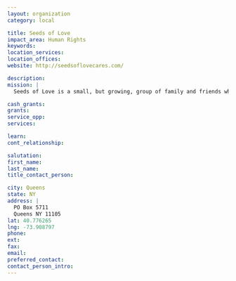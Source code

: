 ```yaml
---
layout: organization
category: local

title: Seeds of Love
impact_area: Human Rights
keywords: 
location_services: 
location_offices: 
website: http://seedsoflovecares.com/

description: 
mission: |
  Seeds of Love is a small, but growing, group of family and friends who volunteer their time to make the world a better place.  Since sprouting in June 2007, Seeds of Love has not stopped planting seeds! They have been collecting donated goods and turning overstock items into cash donations. They plan on continuing to plant seeds of love and hope, wherever they can, one seed at a time.

cash_grants: 
grants: 
service_opp: 
services: 

learn: 
cont_relationship: 

salutation: 
first_name: 
last_name: 
title_contact_person: 

city: Queens
state: NY
address: |
  PO Box 5711    
  Queens NY 11105
lat: 40.776265
lng: -73.908797
phone: 
ext: 
fax: 
email: 
preferred_contact: 
contact_person_intro: 
---
```

